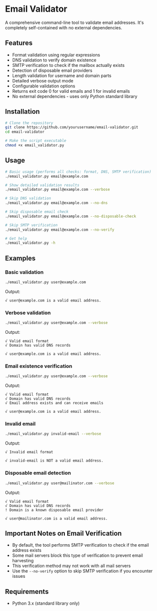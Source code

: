 # Email Validator

A comprehensive command-line tool to validate email addresses. It's completely self-contained with no external dependencies.

## Features

- Format validation using regular expressions
- DNS validation to verify domain existence
- SMTP verification to check if the mailbox actually exists
- Detection of disposable email providers
- Length validation for username and domain parts
- Detailed verbose output mode
- Configurable validation options
- Returns exit code 0 for valid emails and 1 for invalid emails
- No external dependencies - uses only Python standard library

## Installation

```bash
# Clone the repository
git clone https://github.com/yourusername/email-validator.git
cd email-validator

# Make the script executable
chmod +x email_validator.py
```

## Usage

```bash
# Basic usage (performs all checks: format, DNS, SMTP verification)
./email_validator.py email@example.com

# Show detailed validation results
./email_validator.py email@example.com --verbose

# Skip DNS validation
./email_validator.py email@example.com --no-dns

# Skip disposable email check
./email_validator.py email@example.com --no-disposable-check

# Skip SMTP verification
./email_validator.py email@example.com --no-verify

# Get help
./email_validator.py -h
```

## Examples

### Basic validation

```bash
./email_validator.py user@example.com
```
Output: 
```
√ user@example.com is a valid email address.
```

### Verbose validation

```bash
./email_validator.py user@example.com --verbose
```
Output:
```
√ Valid email format
√ Domain has valid DNS records

√ user@example.com is a valid email address.
```

### Email existence verification

```bash
./email_validator.py user@example.com --verbose
```
Output:
```
√ Valid email format
√ Domain has valid DNS records
√ Email address exists and can receive emails

√ user@example.com is a valid email address.
```

### Invalid email

```bash
./email_validator.py invalid-email --verbose
```
Output:
```
√ Invalid email format

√ invalid-email is NOT a valid email address.
```

### Disposable email detection

```bash
./email_validator.py user@mailinator.com --verbose
```
Output:
```
√ Valid email format
√ Domain has valid DNS records
! Domain is a known disposable email provider

√ user@mailinator.com is a valid email address.
```

## Important Notes on Email Verification

- By default, the tool performs SMTP verification to check if the email address exists
- Some mail servers block this type of verification to prevent email harvesting
- This verification method may not work with all mail servers
- Use the `--no-verify` option to skip SMTP verification if you encounter issues

## Requirements

- Python 3.x (standard library only)
